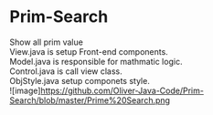 # Prim-Search
Show all prim value<br>
View.java is setup Front-end components.<br>
Model.java is responsible for mathmatic logic.<br>
Control.java is call view class.<br>
ObjStyle.java setup componets style.<br>
![image]https://github.com/Oliver-Java-Code/Prim-Search/blob/master/Prime%20Search.png
